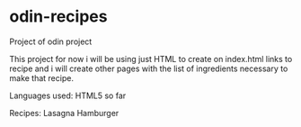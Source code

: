 # odin-recipes

Project of odin project

This project for now i will be using just HTML to create on index.html links to recipe and i will create
other pages with the list of ingredients necessary to make that recipe.

Languages used:
HTML5 so far

Recipes:
Lasagna
Hamburger
